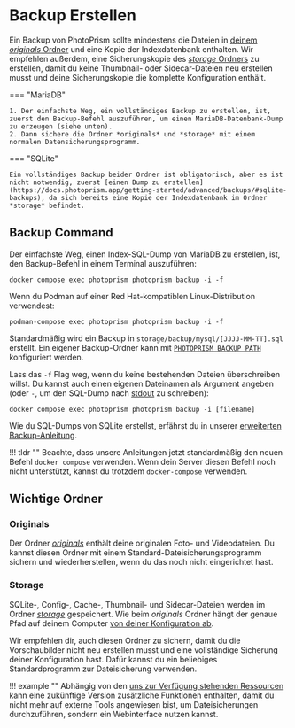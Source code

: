 # Backup Erstellen

Ein Backup von PhotoPrism sollte mindestens die Dateien in [deinem *originals* Ordner](https://docs.photoprism.app/getting-started/docker-compose/#photoprismoriginals) und eine Kopie der Indexdatenbank enthalten. Wir empfehlen außerdem, eine Sicherungskopie des [*storage* Ordners](https://docs.photoprism.app/getting-started/docker-compose/#photoprismstorage) zu erstellen, damit du keine Thumbnail- oder Sidecar-Dateien neu erstellen musst und deine Sicherungskopie die komplette Konfiguration enthält.

=== "MariaDB"

    1. Der einfachste Weg, ein vollständiges Backup zu erstellen, ist, zuerst den Backup-Befehl auszuführen, um einen MariaDB-Datenbank-Dump zu erzeugen (siehe unten).
    2. Dann sichere die Ordner *originals* und *storage* mit einem normalen Datensicherungsprogramm.

=== "SQLite"

    Ein vollständiges Backup beider Ordner ist obligatorisch, aber es ist nicht notwendig, zuerst [einen Dump zu erstellen](https://docs.photoprism.app/getting-started/advanced/backups/#sqlite-backups), da sich bereits eine Kopie der Indexdatenbank im Ordner *storage* befindet.

## Backup Command

Der einfachste Weg, einen Index-SQL-Dump von MariaDB zu erstellen, ist, den Backup-Befehl in einem Terminal auszuführen:

```
docker compose exec photoprism photoprism backup -i -f
```

Wenn du Podman auf einer Red Hat-kompatiblen Linux-Distribution verwendest:

```
podman-compose exec photoprism photoprism backup -i -f
```

Standardmäßig wird ein Backup in `storage/backup/mysql/[JJJJ-MM-TT].sql` erstellt. Ein eigener Backup-Ordner kann mit [`PHOTOPRISM_BACKUP_PATH`](https://docs.photoprism.app/getting-started/config-options/#storage) konfiguriert werden.

Lass das `-f` Flag weg, wenn du keine bestehenden Dateien überschreiben willst. Du kannst auch einen eigenen Dateinamen als Argument angeben (oder `-`, um den SQL-Dump nach [stdout](https://docs.photoprism.app/getting-started/advanced/backups/) zu schreiben):

```
docker compose exec photoprism photoprism backup -i [filename]
```

Wie du SQL-Dumps von SQLite erstellst, erfährst du in unserer [erweiterten Backup-Anleitung](https://docs.photoprism.app/getting-started/advanced/backups).

!!! tldr ""
    Beachte, dass unsere Anleitungen jetzt standardmäßig den neuen Befehl `docker compose` verwenden. Wenn dein Server diesen Befehl noch nicht unterstützt, kannst du trotzdem `docker-compose` verwenden.

## Wichtige Ordner

### Originals

Der Ordner [*originals*](https://docs.photoprism.app/getting-started/docker-compose/#photoprismoriginals) enthält deine originalen Foto- und Videodateien. Du kannst diesen Ordner mit einem Standard-Dateisicherungsprogramm sichern und wiederherstellen, wenn du das noch nicht eingerichtet hast.

### Storage

SQLite-, Config-, Cache-, Thumbnail- und Sidecar-Dateien werden im Ordner [*storage*](https://docs.photoprism.app/getting-started/docker-compose/#photoprismstorage) gespeichert. Wie beim *originals* Ordner hängt der genaue Pfad auf deinem Computer [von deiner Konfiguration ab](https://docs.photoprism.app/getting-started/config-options/#storage).

Wir empfehlen dir, auch diesen Ordner zu sichern, damit du die Vorschaubilder nicht neu erstellen musst und eine vollständige Sicherung deiner Konfiguration hast. Dafür kannst du ein beliebiges Standardprogramm zur Dateisicherung verwenden.

!!! example ""
    Abhängig von den [uns zur Verfügung stehenden Ressourcen](https://photoprism.app/kb/oss) kann eine zukünftige Version zusätzliche Funktionen enthalten, damit du nicht mehr auf externe Tools angewiesen bist, um Dateisicherungen durchzuführen, sondern ein Webinterface nutzen kannst.